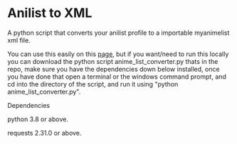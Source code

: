 # Anilist to XML
A python script that converts your anilist profile to a importable myanimelist xml file.

You can use this easily on this [page](https://swightshome.xyz/Anilist-XML), but if you want/need to run this locally you can download the python script anime_list_converter.py thats in the repo, make sure you have the dependencies down below installed, once you have done that open a terminal or the windows command prompt, and cd into the directory of the script, and run it using "python anime_list_converter.py".

Dependencies

python 3.8 or above.

requests 2.31.0 or above.


